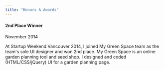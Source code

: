 ```yaml
---
title: "Honors & Awards"
---
```


#### 2nd Place Winner

<p class="resume-date">November 2014</p>

At Startup Weekend Vancouver 2014, I joined My Green Space team as the team's sole UI designer and won 2nd place. My Green Space is an online garden planning tool and seed shop. I designed and coded (HTML/CSS/jQuery) UI for a garden planning page.
